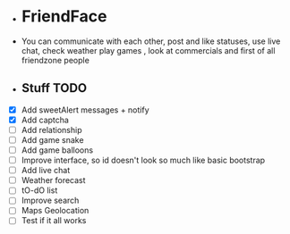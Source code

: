 
- # FriendFace
- You can communicate with each other, post and like statuses, use live chat, check weather play games , look at commercials and first of all friendzone people

- ## Stuff TODO
- [x] Add sweetAlert messages + notify
- [x] Add captcha
- [ ] Add relationship
- [ ] Add game snake
- [ ] Add game balloons
- [ ] Improve interface, so id doesn't look so much like basic bootstrap
- [ ] Add live chat
- [ ] Weather forecast
- [ ] tO-dO list
- [ ] Improve search
- [ ] Maps Geolocation
- [ ] Test if it all works
